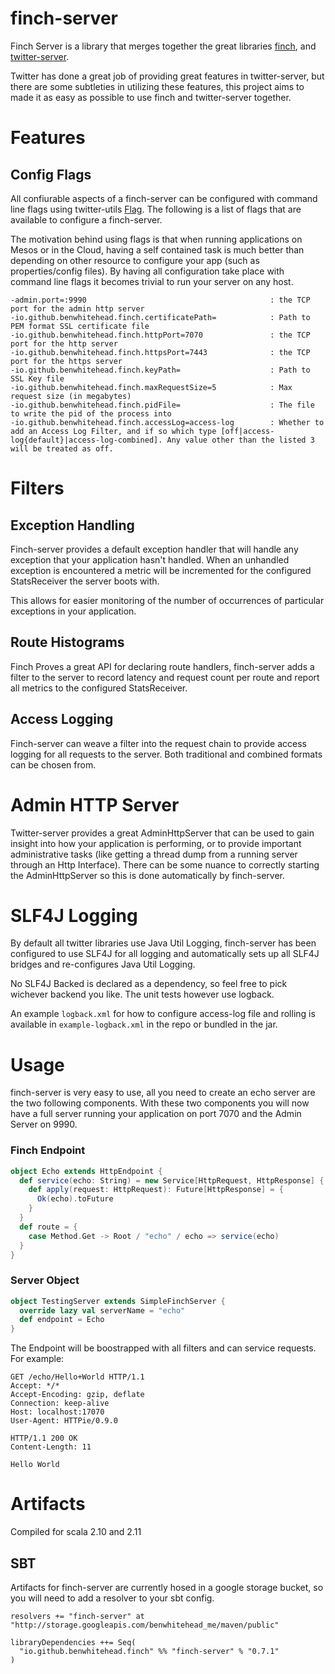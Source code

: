 finch-server
============

Finch Server is a library that merges together the great libraries [finch](https://github.com/finagle/finch), and [twitter-server](https://github.com/twitter/twitter-server).

Twitter has done a great job of providing great features in twitter-server, but there are some subtleties in utilizing these features, this project aims to made it as easy as possible to use finch and twitter-server together.

# Features

## Config Flags

All confiurable aspects of a finch-server can be configured with command line flags using twitter-utils [Flag](https://github.com/twitter/util/blob/master/util-app/src/main/scala/com/twitter/app/Flag.scala). The following is a list of flags that are available to configure a finch-server.

The motivation behind using flags is that when running applications on Mesos or in the Cloud, having a self contained task is much better than depending on other resource to configure your app (such as properties/config files).  By having all configuration take place with command line flags it becomes trivial to run your server on any host.

```
-admin.port=:9990                                         : the TCP port for the admin http server
-io.github.benwhitehead.finch.certificatePath=            : Path to PEM format SSL certificate file
-io.github.benwhitehead.finch.httpPort=7070               : the TCP port for the http server
-io.github.benwhitehead.finch.httpsPort=7443              : the TCP port for the https server
-io.github.benwhitehead.finch.keyPath=                    : Path to SSL Key file
-io.github.benwhitehead.finch.maxRequestSize=5            : Max request size (in megabytes)
-io.github.benwhitehead.finch.pidFile=                    : The file to write the pid of the process into
-io.github.benwhitehead.finch.accessLog=access-log        : Whether to add an Access Log Filter, and if so which type [off|access-log{default}|access-log-combined]. Any value other than the listed 3 will be treated as off.
```

# Filters

## Exception Handling
Finch-server provides a default exception handler that will handle any exception that your application hasn't handled. When an unhandled exception is encountered a metric will be incremented for the configured StatsReceiver the server boots with.

This allows for easier monitoring of the number of occurrences of particular exceptions in your application.

## Route Histograms
Finch Proves a great API for declaring route handlers, finch-server adds a filter to the server to record latency and request count per route and report all metrics to the configured StatsReceiver.

## Access Logging
Finch-server can weave a filter into the request chain to provide access logging for all requests to the server. Both traditional and combined formats can be chosen from.

# Admin HTTP Server
Twitter-server provides a great AdminHttpServer that can be used to gain insight into how your application is performing, or to provide important administrative tasks (like getting a thread dump from a running server through an Http Interface).  There can be some nuance to correctly starting the AdminHttpServer so this is done automatically by finch-server.

# SLF4J Logging
By default all twitter libraries use Java Util Logging, finch-server has been configured to use SLF4J for all logging and automatically sets up all SLF4J bridges and re-configures Java Util Logging.

No SLF4J Backed is declared as a dependency, so feel free to pick wichever backend you like.  The unit tests however use logback.

An example `logback.xml` for how to configure access-log file and rolling is available in `example-logback.xml` in the repo or bundled in the jar.

# Usage
finch-server is very easy to use, all you need to create an echo server are the two following components.  With these two components you will now have a full server running your application on port 7070 and the Admin Server on 9990.

### Finch Endpoint
```scala
object Echo extends HttpEndpoint {
  def service(echo: String) = new Service[HttpRequest, HttpResponse] {
    def apply(request: HttpRequest): Future[HttpResponse] = {
      Ok(echo).toFuture
    }
  }
  def route = {
    case Method.Get -> Root / "echo" / echo => service(echo)
  }
}
```

### Server Object
```scala
object TestingServer extends SimpleFinchServer {
  override lazy val serverName = "echo"
  def endpoint = Echo
}
```

The Endpoint will be boostrapped with all filters and can service requests. For example:
```
GET /echo/Hello+World HTTP/1.1
Accept: */*
Accept-Encoding: gzip, deflate
Connection: keep-alive
Host: localhost:17070
User-Agent: HTTPie/0.9.0

HTTP/1.1 200 OK
Content-Length: 11

Hello World

```

# Artifacts

Compiled for scala 2.10 and 2.11

## SBT

Artifacts for finch-server are currently hosed in a google storage bucket, so you will need to add a resolver to your sbt config.

```
resolvers += "finch-server" at "http://storage.googleapis.com/benwhitehead_me/maven/public"

libraryDependencies ++= Seq(
  "io.github.benwhitehead.finch" %% "finch-server" % "0.7.1"
)
```
